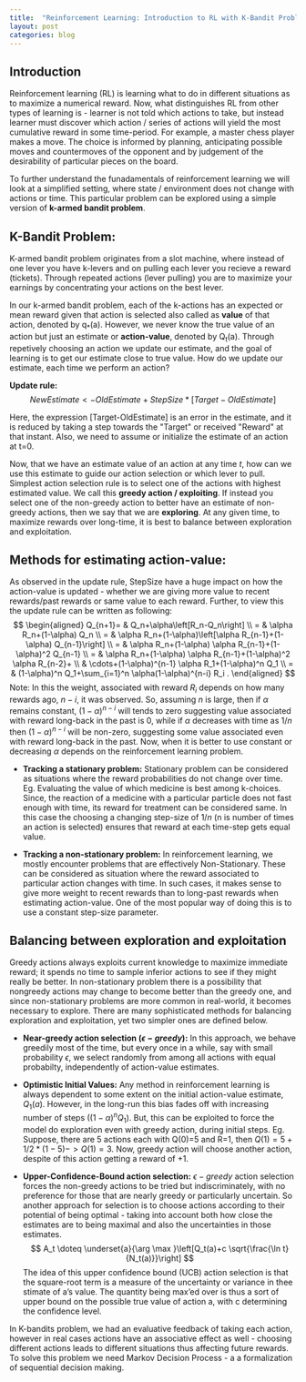 ```yaml
---
title:  "Reinforcement Learning: Introduction to RL with K-Bandit Problem"
layout: post
categories: blog
---
```

## Introduction
Reinforcement learning (RL) is learning what to do in different situations as to maximize a numerical reward. Now, what distinguishes RL from other types of learning is - learner is not told which actions to take, but instead learner must discover which action / series of actions will yield the most cumulative reward in some time-period. For example, a master chess player makes a move. The choice is informed by planning, anticipating possible moves and countermoves of the opponent and by judgement of the desirability of particular pieces on the board. 

To further understand the funadamentals of reinforcement learning we will look at a simplified setting, where state / environment does not change with actions or time. This particular problem can be explored using a simple version of **k-armed bandit problem**. 




## K-Bandit Problem:
K-armed bandit problem originates from a slot machine, where instead of one lever you have k-levers and on pulling each lever you recieve a reward (tickets). Through repeated actions (lever pulling) you are to maximize your earnings by concentrating your actions on the best lever. 

In our k-armed bandit problem, each of the k-actions has an expected or mean reward given that action is selected also called as **value** of that action, denoted by q<sub>*</sub>(a). However, we never know the true value of an action but just an estimate or **action-value**, denoted by Q<sub>t</sub>(a). Through repetively choosing an action we update our estimate, and the goal of learning is to get our estimate close to true value. How do we update our estimate, each time we perform an action?

**Update rule:**
$$NewEstimate <- OldEstimate + StepSize*[Target-OldEstimate]$$

Here, the expression [Target-OldEstimate] is an error in the estimate, and it is reduced by taking a step towards the "Target" or received "Reward" at that instant. Also, we need to assume or initialize the estimate of an action at t=0.  

Now, that we have an estimate value of an action at any time *t*, how can we use this estimate to guide our action selection or which lever to pull. Simplest action selection rule is to select one of the actions with highest estimated value. We call this **greedy action / exploiting**. If instead you select one of the non-greedy action to better have an estimate of non-greedy actions, then we say that we are **exploring**. At any given time, to maximize rewards over long-time, it is best to balance between exploration and exploitation. 

## Methods for estimating action-value:
As observed in the update rule, StepSize have a huge impact on how the action-value is updated - whether we are giving more value to recent rewards/past rewards or same value to each reward. Further, to view this the update rule can be written as following:
$$
\begin{aligned}
Q_{n+1}= & Q_n+\alpha\left[R_n-Q_n\right] \\
= & \alpha R_n+(1-\alpha) Q_n \\
= & \alpha R_n+(1-\alpha)\left[\alpha R_{n-1}+(1-\alpha) Q_{n-1}\right] \\
= & \alpha R_n+(1-\alpha) \alpha R_{n-1}+(1-\alpha)^2 Q_{n-1} \\
= & \alpha R_n+(1-\alpha) \alpha R_{n-1}+(1-\alpha)^2 \alpha R_{n-2}+ \\
& \cdots+(1-\alpha)^{n-1} \alpha R_1+(1-\alpha)^n Q_1 \\
= & (1-\alpha)^n Q_1+\sum_{i=1}^n \alpha(1-\alpha)^{n-i} R_i .
\end{aligned}
$$
Note: In this the weight, associated with reward $R_{i}$ depends on how many rewards ago, $n-i$, it was observed. So, assuming $n$ is large, then if $\alpha$ remains constant, $(1-\alpha)^{n-i}$ will tends to zero suggesting value associated with reward long-back in the past is 0, while if $\alpha$ decreases with time as $1/n$ then $(1-\alpha)^{n-i}$ will be non-zero, suggesting some value associated even with reward long-back in the past. Now, when it is better to use constant or decreasing $\alpha$ depends on the reinforcement learning problem. 

- **Tracking a stationary problem:** Stationary problem can be considered as situations where the reward probabilities do not change over time. Eg. Evaluating the value of which medicine is best among k-choices. Since, the reaction of a medicine with a particular particle does not fast enough with time, its reward for treatment can be considered same. In this case the choosing a changing step-size of $1/n$ (n is number of times an action is selected) ensures that reward at each time-step gets equal value.

- **Tracking a non-stationary problem:** In reinforcement learning, we mostly encounter problems that are effectively Non-Stationary. These can be considered as situation where the reward associated to particular action changes with time. In such cases, it makes sense to give more weight to recent rewards than to long-past rewards when estimating action-value. One of the most popular way of doing this is to use a constant step-size parameter.

## Balancing between exploration and exploitation
Greedy actions always exploits current knowledge to maximize immediate reward; it spends no time to sample inferior actions to see if they might really be better. In non-stationary problem there is a possibility that nongreedy actions may change to become better than the greedy one, and since non-stationary problems are more common in real-world, it becomes necessary to explore. There are many sophisticated methods for balancing exploration and exploitation, yet two simpler ones are defined below.

- **Near-greedy action selection $(\epsilon-greedy)$:** In this approach, we behave greedily most of the time, but every once in a while, say with small probability $\epsilon$, we select randomly from among all actions with equal probabilty, independently of action-value estimates.

- **Optimistic Initial Values:** Any method in reinforcement learning is always dependent to some extent on the initial action-value estimate, $Q_1(a)$. However, in the long-run this bias fades off with increasing number of steps ($(1-\alpha)^n Q_1$). But, this can be exploited to force the model do exploration even with greedy action, during initial steps. Eg. Suppose, there are 5 actions each with Q(0)=5 and R=1, then $Q(1) = 5+1/2*(1-5) -> Q(1)=3$. Now, greedy action will choose another action, despite of this action getting a reward of +1. 

- **Upper-Confidence-Bound action selection:** $\epsilon-greedy$ action selection forces the non-greedy actions to be tried but indiscriminately, with no preference for those that are nearly greedy or particularly uncertain. So another approach for selection is to choose actions according to their potential of being optimal - taking into account both how close the estimates are to being maximal and also the uncertainties in those estimates.
$$
A_t \doteq \underset{a}{\arg \max }\left[Q_t(a)+c \sqrt{\frac{\ln t}{N_t(a)}}\right]
$$
The idea of this upper confidence bound (UCB) action selection is that the square-root term is a measure of the uncertainty or variance in thee stimate of a’s value. The quantity being max’ed over is thus a sort of upper bound on the possible true value of action a, with c determining the confidence level.

In K-bandits problem, we had an evaluative feedback of taking each action, however in real cases actions have an associative effect as well - choosing different actions leads to different situations thus affecting future rewards. To solve this problem we need Markov Decision Process - a a formalization of sequential decision making.